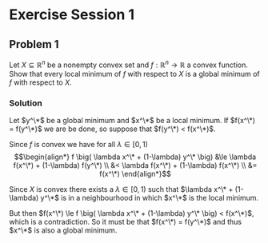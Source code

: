 # Exercise Session 1

## Problem 1

Let $X \subseteq \mathbb{R}^n$ be a nonempty convex set and $f : \mathbb{R}^n \to \mathbb{R}$ a convex function. Show that every local minimum of $f$ with respect to $X$ is a global minimum of $f$ with respect to $X$.

### Solution

Let $y^\*$ be a global minimum and $x^\*$ be a local minimum. If $f(x^\*) = f(y^\*)$ we are be done, so suppose that $f(y^\*) < f(x^\*)$.

Since $f$ is convex we have for all $\lambda \in [0, 1)$
$$\begin{align*}
f \big( \lambda x^\* + (1-\lambda) y^\* \big) &\le \lambda f(x^\*) + (1-\lambda) f(y^\*) \\
&< \lambda f(x^\*) + (1-\lambda) f(x^\*) \\
&= f(x^\*)
\end{align*}$$

Since $X$ is convex there exists a $\lambda \in [0,1)$ such that $\lambda x^\* + (1-\lambda) y^\*$ is in a neighbourhood in which $x^\*$ is the local minimum.

But then $f(x^\*) \le f \big( \lambda x^\* + (1-\lambda) y^\* \big) < f(x^\*)$, which is a contradiction. So it must be that $f(x^\*) = f(y^\*)$ and thus $x^\*$ is also a global minimum.
